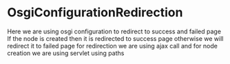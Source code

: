 # OsgiConfigurationRedirection
 Here we are using osgi configuration to redirect to success and failed page
 If the node is created then it is redirected to success page 
 otherwise we will redirect it to failed page
 for redirection we are using ajax call
 and for node creation we are using servlet using paths
